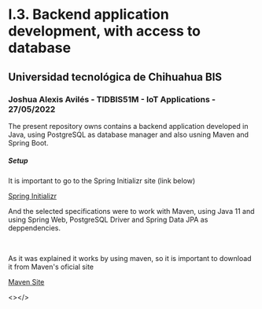 <h1>I.3. Backend application development, with access to database</h1>

<h2>Universidad tecnológica de Chihuahua BIS</h2>

<h3>Joshua Alexis Avilés - TIDBIS51M - IoT Applications - 27/05/2022</h3>

<p>The present repository owns contains a backend application developed in Java, using PostgreSQL as database manager and also usning Maven and Spring Boot.</p>

<h5>Setup</h5>

<p>It is important to go to the Spring Initializr site (link below)</p>

<a href="https://start.spring.io/">Spring Initializr</a>

<p>And the selected specifications were to work with Maven, using Java 11 and using Spring Web, PostgreSQL Driver and Spring Data JPA as deppendencies.</p>

<image href="https://github.com/JoshuaAv07/Backend-App-DB-Connection/blob/master/images/0.PNG?raw=true"/>
<image href="https://github.com/JoshuaAv07/Backend-App-DB-Connection/blob/master/images/1.1.PNG?raw=true"/>
<image href="https://github.com/JoshuaAv07/Backend-App-DB-Connection/blob/master/images/1.2.PNG?raw=true"/>
<image href="https://github.com/JoshuaAv07/Backend-App-DB-Connection/blob/master/images/1.9.PNG?raw=true"/>

<p>As it was explained it works by using maven, so it is important to download it from Maven's oficial site</p>

<a href="https://maven.apache.org/">Maven Site</a>

<></>
<image href="">